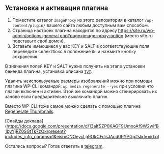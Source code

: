 ## Установка и активация плагина

1. Поместите каталог `ImageProxy` из этого репозитория в каталог `/wp-content/plugin/` вашего сайта любым доступным вам способом.
2. Страница настроек плагина находится по адресу https://site.ru/wp-admin/options-general.php?page=image-proxy-option (место site.ru подставьте свой домен).
3. Вставьте имеющиеся у вас KEY и SALT в соответствующие поля переведите селектбокс в положение `On` и  нажмите кнопку сохранения.

В значения полей KEY и SALT нужно получить на этапе установки бекенда плагина, установка описана [тут](https://github.com/petrozavodsky/ImageProxy-config/blob/master/README.md).

Удалить неиспользуемые размеры изображений можно при помощи плагина WP-CLI командой: `wp media regenerate --yes` при условии что плагин включен и активен. Этой же командой можно сгенерировать их заново если предварительно выключить плагин.

Вместо WP-CLI тоже самое можно сделать с помощью плагина [Regenerate Thumbnails](https://wordpress.org/plugins/regenerate-thumbnails/).

[Слайды доклада]
(https://docs.google.com/presentation/d/13alfSZP0KAGF9UmnoAf9W2wIfB1byYjRZ0SGtTk7zOk/present?includes_info_params=1&eisi=CNOeycLg9OkCFclsJAod0RYPGg#slide=id.p)

Остались вопросы? Готов ответить в [telegram](https://github.com/petrozavodsky/ImageProxy).
